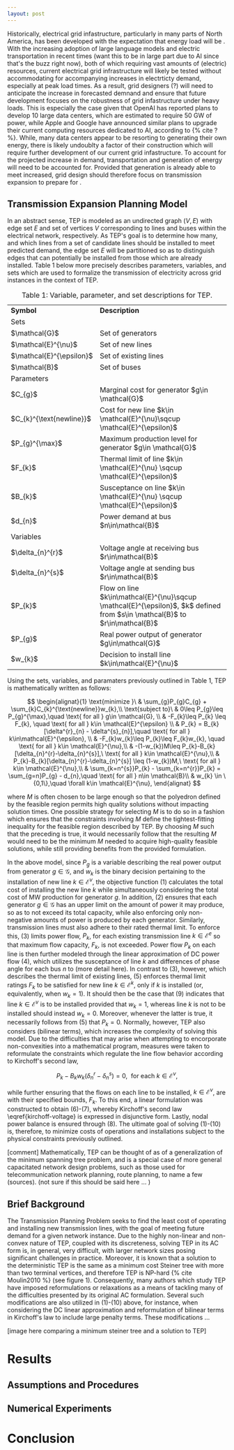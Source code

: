 ```yaml
---
layout: post
---
```


Historically, electrical grid infastructure, particularly in many parts of North America, has been developed with the expectation that energy load will be . With the increasing adoption of large language models and electric transportation in recent times (want this to be in large part due to AI since that's the buzz right now), both of which requiring vast amounts of (electric) resources, current electrical grid infrastructure will likely be tested without accommodating for accompanying increases in electrticty demand, especially at peak load times. As a result, grid designers (?) will need to anticipate the increase in forecasted demnand and ensure that future development focuses on the robustness of grid infastructure under heavy loads. This is especially the case given that OpenAI has reported plans to develop 10 large data centers, which are estimated to require 50 GW of power, while Apple and Google have announced similar plans to upgrade their current computing resources dedicated to AI, according to {% cite ? %}. While, many data centers appear to be resorting to generating their own energy, there is likely undoublty a factor of their construction which will require further development of our current grid infastructure. To account for the projected increase in demand, transportation and generation of energy will need to be accounted for. Provided that generation is already able to meet increased, grid design should therefore focus on transmission expansion to prepare for . 

## Transmission Expansion Planning Model

In an abstract sense, TEP is modeled as an undirected graph $(V,E)$ with edge set $E$ and set of vertices $V$ corresponding to lines and buses within the electrical network, respectively. As TEP's goal is to determine how many, and which lines from a set of candidate lines should be installed to meet predicted demand, the edge set $E$ will be partitioned so as to distinguish edges that can potentially be installed from those which are already installed. Table 1 below more precisely describes parameters, variables, and sets which are used to formalize the transmission of electricity across grid instances in the context of TEP.   

<table> 
  <caption>Table 1: Variable, parameter, and set descriptions for TEP.</caption>
  <tr>
    <td> <strong>Symbol</strong> </td> <td><strong>Description</strong> </td> 
  </tr>
  <tr>
    <td colspan = "2"> Sets </td> 
  </tr>
  <tr>
    <td> $\mathcal{G}$ </td> <td> Set of generators </td> 
  </tr>
  <tr>
    <td> $\mathcal{E}^{\nu}$ </td> <td> Set of new lines </td>
  </tr>
  <tr>
    <td> $\mathcal{E}^{\epsilon}$ </td> <td> Set of existing lines </td>
  </tr>
  <tr>
    <td> $\mathcal{B}$ </td> <td> Set of buses </td>
  </tr>
  <tr>
    <td colspan = "2"> Parameters </td>
  </tr>
  <tr>
    <td> $C_{g}$ </td> <td> Marginal cost for generator $g\in \mathcal{G}$ </td>
  </tr>
  <tr>
    <td> $C_{k}^{\text{newline}}$ </td> <td> Cost for new line $k\in \mathcal{E}^{\nu}\sqcup \mathcal{E}^{\epsilon}$ </td>
  </tr>
  <tr>
    <td> $P_{g}^{\max}$ </td> <td> Maximum production level for generator $g\in \mathcal{G}$ </td>
  </tr>
  <tr>
    <td> $F_{k}$ </td> <td> Thermal limit of line $k\in \mathcal{E}^{\nu} \sqcup \mathcal{E}^{\epsilon}$ </td>
  </tr>
  <tr>  
    <td> $B_{k}$ </td> <td> Susceptance on line $k\in \mathcal{E}^{\nu} \sqcup \mathcal{E}^{\epsilon}$ </td>
  </tr>
  <tr>  
    <td> $d_{n}$ </td> <td> Power demand at bus $n\in\mathcal{B}$ </td>
  </tr>
  <tr>
    <td colspan = "2"> Variables </td>
  </tr>
  <tr>
    <td> $\delta_{n}^{r}$ </td> <td> Voltage angle at receiving bus $r\in\mathcal{B}$ </td>
  </tr>
  <tr>
    <td> $\delta_{n}^{s}$ </td> <td> Voltage angle at sending bus $r\in\mathcal{B}$ </td>
  </tr>
  <tr>
    <td> $P_{k}$ </td> <td> Flow on line $k\in\mathcal{E}^{\nu}\sqcup \mathcal{E}^{\epsilon}$, $k$ defined from $s\in \mathcal{B}$ to $r\in\mathcal{B}$ </td>
  </tr>
  <tr>
    <td> $P_{g}$ </td> <td> Real power output of generator $g\in\mathcal{G}$ </td>
  </tr>
  <tr>
    <td> $w_{k}$ </td> <td> Decision to install line $k\in\mathcal{E}^{\nu}$ </td>
  </tr>
</table>

Using the sets, variables, and paramaters previously outlined in Table 1, TEP is mathematically written as follows:

$$
\begin{alignat}{1}
\text{minimize }\ & \sum_{g}P_{g}C_{g} + \sum_{k}C_{k}^{\text{newline}}w_{k},\\ 
\text{subject to}\ & 0\leq P_{g}\leq P_{g}^{\max},\quad \text{ for all } g\in \mathcal{G}, \\
& -F_{k}\leq P_{k} \leq F_{k}, \quad \text{ for all } k\in \mathcal{E}^{\epsilon} \\ 
& P_{k} = B_{k}[\delta^{r}_{n} - \delta^{s}_{n}],\quad \text{ for all } k\in\mathcal{E}^{\epsilon}, \\
&  -F_{k}w_{k}\leq P_{k}\leq F_{k}w_{k}, \quad \text{ for all } k\in \mathcal{E}^{\nu},\\ 
& -(1-w_{k})M\leq P_{k}-B_{k}[\delta_{n}^{r}-\delta_{n}^{s}],\ \text{ for all } k\in \mathcal{E}^{\nu},\\
& P_{k}-B_{k}[\delta_{n}^{r}-\delta_{n}^{s}] \leq (1-w_{k})M,\ \text{ for all } k\in \mathcal{E}^{\nu},\\ 
& \sum_{k=n^{s}}P_{k} - \sum_{k=n^{r}}P_{k} = \sum_{g=n}P_{g} - d_{n},\quad \text{ for all } n\in \mathcal{B}\\ 
& w_{k} \in \{0,1\},\quad \forall k\in \mathcal{E}^{\nu},
\end{alignat}
$$

where $M$ is often chosen to be large enough so that the polyedron defined by the feasible region permits high quality solutions without impacting solution times. One possible strategy for selecting $M$ is to do so in a fashion which ensures that the constraints involving $M$ define the tightest-fitting inequality for the feasible region described by TEP. By choosing $M$ such that the preceding is true, it would necessarily follow that the resulting $M$ would need to be the minimum $M$ needed to acquire high-quality feasible solutions, while still providing benefits from the provided formulation. 

In the above model, since $P_{g}$ is a variable describing the real power output from generator $g\in \mathcal{G}$, and $w_{k}$ is the binary decision pertaining to the installation of new line $k\in\mathcal{E}^{\nu}$, the objective function (1) calculates the total cost of installing the new line $k$ while simultaneously considering the total cost of MW production for generator $g$. In addition, (2) ensures that each generator $g\in\mathcal{G}$ has an upper limit on the amount of power it may produce, so as to not exceed its total capacity, while also enforcing only non-negative amounts of power is produced by each generator. Similarly, transmission lines must also adhere to their rated thermal limit. To enforce this, (3) limits power flow, $P_{k}$, for each existing transmission line $k\in\mathcal{E}^{e}$ so that maximum flow capacity, $F_{k}$, is not exceeded. Power flow $P_{k}$ on each line is then further modeled through the linear approximation of DC power flow (4), which utilizes the susceptance of line $k$ and differences of phase angle for each bus $n$ to (more detail here). In contrast to (3), however, which describes the thermal limit of existing lines, (5) enforces thermal limit ratings $F_{k}$ to be satisfied for new line $k\in \mathcal{E}^{k}$, only if $k$ is installed (or, equivalently, when $w_{k} = 1$). It should then be the case that (9) indicates that line $k\in\mathcal{E}^{\nu}$ is to be installed provided that $w_{k}=1$, whereas line $k$ is not to be installed should instead $w_{k}=0$. Moreover, whenever the latter is true, it necessarily follows from (5) that $P_{k}=0$. Normally, however, TEP also considers (bilinear terms), which increases the complexity of solving this model. Due to the difficulties that may arise when attempting to encorporate non-convexities into a mathematical program, measures were taken to reformulate the constraints which regulate the line flow behavior according to Kirchoff's second law,

$$
  P_{k} - B_{k}w_{k}(\delta_{n}^{r} - \delta_{n}^{s}) = 0,\ \text{ for each } k \in \mathcal{E}^{\nu}, \label{kirchoff-voltage}
$$

while further ensuring that the flows on each line to be installed, $k\in \mathcal{E}^{\nu}$, are with their specified bounds, $F_{k}$. To this end, a linear formulation was constructed to obtain (6)-(7), whereby Kirchoff's second law \eqref{kirchoff-voltage} is expressed in disjunctive form. Lastly, nodal power balance is ensured through (8). The ultimate goal of solving (1)-(10) is, therefore, to minimize costs of operations and installations subject to the physical constraints previously outlined. 

[comment] Mathematically, TEP can be thought of as of a generalization of the minimum spanning tree problem, and is a special case of more general capacitated network design problems, such as those used for telecommunication network planning, route planning, to name a few (sources). (not sure if this should be said here ... )

## Brief Background 

The Transmission Planning Problem seeks to find the least cost of operating and installing new transmission lines, with the goal of meeting future demand for a given network instance. Due to the highly non-linear and non-convex nature of TEP, coupled with its discreteness, solving TEP in its AC form is, in general, very difficult, with larger network sizes posing significant challenges in practice. Moreover, it is known that a solution to the deterministic TEP is the same as a minimum cost Steiner tree with more than two terminal vertices, and therefore TEP is NP-hard {% cite Moulin2010 %} (see figure 1). Consequently, many authors which study TEP have imposed reformulations or relaxations as a means of tackling many of the difficulties presented by its original AC formulation. Several such modifications are also utilized in (1)-(10) above, for instance, when considering the DC linear approximation and reformulation of bilinear terms in Kirchoff's law to include large penalty terms. These modifications ...  

[image here comparing a minimum steiner tree and a solution to TEP] 

# Results

## Assumptions and Procedures

## Numerical Experiments

# Conclusion
